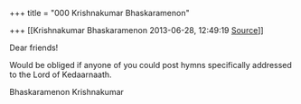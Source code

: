 +++
title = "000 Krishnakumar Bhaskaramenon"

+++
[[Krishnakumar Bhaskaramenon	2013-06-28, 12:49:19 [Source](https://groups.google.com/g/samskrita/c/41Tu8KHn10Y)]]



Dear friends!  
  
 Would be obliged if anyone of you could post hymns specifically addressed to the Lord of Kedaarnaath.  
  

Bhaskaramenon Krishnakumar  

